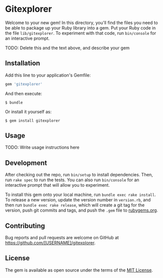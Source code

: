 # Gitexplorer

Welcome to your new gem! In this directory, you'll find the files you need to be able to package up your Ruby library into a gem. Put your Ruby code in the file `lib/gitexplorer`. To experiment with that code, run `bin/console` for an interactive prompt.

TODO: Delete this and the text above, and describe your gem

## Installation

Add this line to your application's Gemfile:

```ruby
gem 'gitexplorer'
```

And then execute:

    $ bundle

Or install it yourself as:

    $ gem install gitexplorer

## Usage

TODO: Write usage instructions here

## Development

After checking out the repo, run `bin/setup` to install dependencies. Then, run `rake spec` to run the tests. You can also run `bin/console` for an interactive prompt that will allow you to experiment.

To install this gem onto your local machine, run `bundle exec rake install`. To release a new version, update the version number in `version.rb`, and then run `bundle exec rake release`, which will create a git tag for the version, push git commits and tags, and push the `.gem` file to [rubygems.org](https://rubygems.org).

## Contributing

Bug reports and pull requests are welcome on GitHub at https://github.com/[USERNAME]/gitexplorer.


## License

The gem is available as open source under the terms of the [MIT License](http://opensource.org/licenses/MIT).

